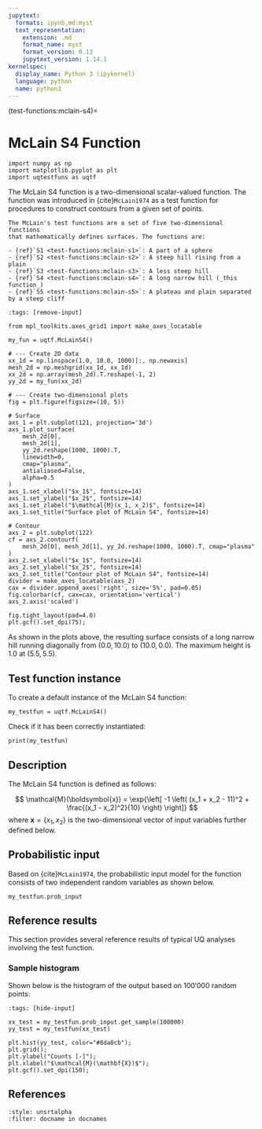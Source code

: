 ```yaml
---
jupytext:
  formats: ipynb,md:myst
  text_representation:
    extension: .md
    format_name: myst
    format_version: 0.13
    jupytext_version: 1.14.1
kernelspec:
  display_name: Python 3 (ipykernel)
  language: python
  name: python3
---
```


(test-functions:mclain-s4)=
# McLain S4 Function

```{code-cell} ipython3
import numpy as np
import matplotlib.pyplot as plt
import uqtestfuns as uqtf
```

The McLain S4 function is a two-dimensional scalar-valued function.
The function was introduced in {cite}`McLain1974` as a test function for
procedures to construct contours from a given set of points.

```{note}
The McLain's test functions are a set of five two-dimensional functions 
that mathematically defines surfaces. The functions are:

- {ref}`S1 <test-functions:mclain-s1>`: A part of a sphere
- {ref}`S2 <test-functions:mclain-s2>`: A steep hill rising from a plain
- {ref}`S3 <test-functions:mclain-s3>`: A less steep hill
- {ref}`S4 <test-functions:mclain-s4>`: A long narrow hill (_this function_)
- {ref}`S5 <test-functions:mclain-s5>`: A plateau and plain separated by a steep cliff
```

```{code-cell} ipython3
:tags: [remove-input]

from mpl_toolkits.axes_grid1 import make_axes_locatable

my_fun = uqtf.McLainS4()

# --- Create 2D data
xx_1d = np.linspace(1.0, 10.0, 1000)[:, np.newaxis]
mesh_2d = np.meshgrid(xx_1d, xx_1d)
xx_2d = np.array(mesh_2d).T.reshape(-1, 2)
yy_2d = my_fun(xx_2d)

# --- Create two-dimensional plots
fig = plt.figure(figsize=(10, 5))

# Surface
axs_1 = plt.subplot(121, projection='3d')
axs_1.plot_surface(
    mesh_2d[0],
    mesh_2d[1],
    yy_2d.reshape(1000, 1000).T,
    linewidth=0,
    cmap="plasma",
    antialiased=False,
    alpha=0.5
)
axs_1.set_xlabel("$x_1$", fontsize=14)
axs_1.set_ylabel("$x_2$", fontsize=14)
axs_1.set_zlabel("$\mathcal{M}(x_1, x_2)$", fontsize=14)
axs_1.set_title("Surface plot of McLain S4", fontsize=14)

# Contour
axs_2 = plt.subplot(122)
cf = axs_2.contourf(
    mesh_2d[0], mesh_2d[1], yy_2d.reshape(1000, 1000).T, cmap="plasma"
)
axs_2.set_xlabel("$x_1$", fontsize=14)
axs_2.set_ylabel("$x_2$", fontsize=14)
axs_2.set_title("Contour plot of McLain S4", fontsize=14)
divider = make_axes_locatable(axs_2)
cax = divider.append_axes('right', size='5%', pad=0.05)
fig.colorbar(cf, cax=cax, orientation='vertical')
axs_2.axis('scaled')

fig.tight_layout(pad=4.0)
plt.gcf().set_dpi(75);
```

As shown in the plots above, the resulting surface consists of a long narrow
hill running diagonally from $(0.0, 10.0)$ to $(10.0, 0.0)$.
The maximum height is $1.0$ at $(5.5, 5.5)$.

## Test function instance

To create a default instance of the McLain S4 function:

```{code-cell} ipython3
my_testfun = uqtf.McLainS4()
```

Check if it has been correctly instantiated:

```{code-cell} ipython3
print(my_testfun)
```

## Description

The McLain S4 function is defined as follows:

$$
\mathcal{M}(\boldsymbol{x}) = \exp{\left[ -1 \left( (x_1 + x_2 - 11)^2 + \frac{(x_1 - x_2)^2}{10} \right) \right]}
$$
where $\boldsymbol{x} = \{ x_1, x_2 \}$
is the two-dimensional vector of input variables further defined below.

## Probabilistic input

Based on {cite}`McLain1974`, the probabilistic input model
for the function consists of two independent random variables as shown below.

```{code-cell} ipython3
my_testfun.prob_input
```

## Reference results

This section provides several reference results of typical UQ analyses involving
the test function.

### Sample histogram

Shown below is the histogram of the output based on $100'000$ random points:

```{code-cell} ipython3
:tags: [hide-input]

xx_test = my_testfun.prob_input.get_sample(100000)
yy_test = my_testfun(xx_test)

plt.hist(yy_test, color="#8da0cb");
plt.grid();
plt.ylabel("Counts [-]");
plt.xlabel("$\mathcal{M}(\mathbf{X})$");
plt.gcf().set_dpi(150);
```

## References

```{bibliography}
:style: unsrtalpha
:filter: docname in docnames
```
